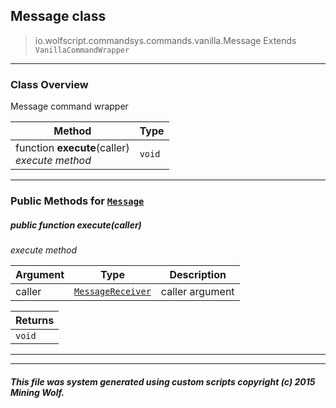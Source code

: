 ## Message __class__

>io.wolfscript.commandsys.commands.vanilla.Message
>Extends `VanillaCommandWrapper`

---

### Class Overview

Message command wrapper

Method | Type   
--- | :--- 
 function __execute__(caller) <br> _execute method_ | `void`



---


### Public Methods for [`Message`](Message.md)

##### <a id='execute'></a>public  function __execute__(caller)

_execute method_

Argument | Type | Description  
--- | --- | --- 
caller | [`MessageReceiver`](../../../chat/MessageReceiver.md) | caller argument

Returns | 
--- | 
`void` |


---
---


##### This file was system generated using custom scripts copyright (c) 2015 Mining Wolf.
	

